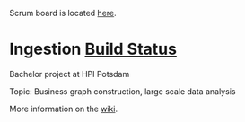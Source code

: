
Scrum board is located [here](https://github.com/bpn1/ingestion/projects/1).

# Ingestion [Build Status](http://bpn-odin:4321/job/Build%20Ingestion%20Repo/)
Bachelor project at HPI Potsdam

Topic: Business graph construction, large scale data analysis

More information on the [wiki](https://github.com/bpn1/ingestion/wiki).
